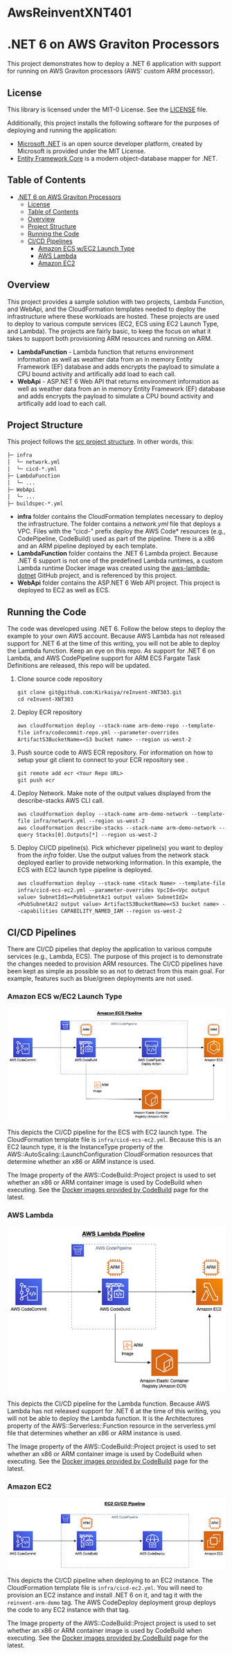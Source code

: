 # AwsReinventXNT401
# .NET 6 on AWS Graviton Processors

This project demonstrates how to deploy a .NET 6 application with support for running on AWS Graviton processors (AWS' custom ARM processor).

## License
This library is licensed under the MIT-0 License. See the [LICENSE](LICENSE.TXT) file.

Additionally, this project installs the following software for the purposes of deploying and running the application:

* [Microsoft .NET](https://github.com/dotnet/runtime) is an open source developer platform, created by Microsoft is provided under the MIT License.
* [Entity Framework Core](https://github.com/dotnet/efcore) is a modern object-database mapper for .NET.

## Table of Contents
- [.NET 6 on AWS Graviton Processors](#net-6-on-aws-graviton-processors)
  - [License](#license)
  - [Table of Contents](#table-of-contents)
  - [Overview](#overview)
  - [Project Structure](#project-structure)
  - [Running the Code](#running-the-code)
  - [CI/CD Pipelines](#cicd-pipelines)
    - [Amazon ECS w/EC2 Launch Type](#amazon-ecs-wec2-launch-type)
    - [AWS Lambda](#aws-lambda)
    - [Amazon EC2](#amazon-ec2)

## Overview

This project provides a sample solution with two projects, Lambda Function, and WebApi, and the CloudFormation templates needed to deploy the infrastructure where these workloads are hosted. These projects are used to deploy to various compute services (EC2, ECS using EC2 Launch Type, and Lambda). The projects are fairly basic, to keep the focus on what it takes to support both provisioning ARM resources and running on ARM.

* **LambdaFunction** - Lambda function that returns environment information as well as weather data from an in memory Entity Framework (EF) database and adds encrypts the payload to simulate a CPU bound activity and artifically add load to each call.
* **WebApi** - ASP.NET 6 Web API that returns environment information as well as weather data from an in memory Entity Framework (EF) database and adds encrypts the payload to simulate a CPU bound activity and artifically add load to each call.

## Project Structure

This project follows the [src project structure](https://docs.microsoft.com/en-us/dotnet/core/porting/project-structure). In other words, this:
```
├─ infra
│  └─ network.yml
│  └─ cicd-*.yml
├─ LambdaFunction
│  └─ ...
├─ WebApi
│  └─ ...
├─ buildspec-*.yml
```

* **infra** folder contains the CloudFormation templates necessary to deploy the infrastructure. The folder contains a *network.yml* file that deploys a VPC. Files with the "cicd-" prefix deploy the AWS Code* resources (e.g., CodePipeline, CodeBuild) used as part of the pipeline. There is a x86 and an ARM pipeline deployed by each template.
* **LambdaFunction** folder contains the .NET 6 Lambda project. Because .NET 6 support is not one of the predefined Lambda runtimes, a custom Lambda runtime Docker image was created using the [aws-lambda-dotnet](https://github.com/aws/aws-lambda-dotnet) GitHub project, and is referenced by this project.
* **WebApi** folder contains the ASP.NET 6 Web API project. This project is deployed to EC2 as well as ECS.
 
## Running the Code
The code was developed using .NET 6. Follow the below steps to deploy the example to your own AWS account. Because AWS Lambda has not released support for .NET 6 at the time of this writing, you will not be able to deploy the Lambda function. Keep an eye on this repo. As support for .NET 6 on Lambda, and AWS CodePipeline support for ARM ECS Fargate Task Definitions are released, this repo will be updated.

1. Clone source code repository
   ```
   git clone git@github.com:Kirkaiya/reInvent-XNT303.git
   cd reInvent-XNT303
   ```
2. Deploy ECR repository
    ```
    aws cloudformation deploy --stack-name arm-demo-repo --template-file infra/codecommit-repo.yml --parameter-overrides ArtifactS3BucketName=<S3 bucket name> --region us-west-2
    ```
3. Push source code to AWS ECR repository. For information on how to setup your git client to connect to your ECR repository see []().
   ```
   git remote add ecr <Your Repo URL>
   git push ecr
   ```
4. Deploy Network. Make note of the output values displayed from the describe-stacks AWS CLI call.
    ```
    aws cloudformation deploy --stack-name arm-demo-network --template-file infra/network.yml --region us-west-2
    aws cloudformation describe-stacks --stack-name arm-demo-network --query Stacks[0].Outputs[*] --region us-west-2
    ```
5. Deploy CI/CD pipeline(s). Pick whichever pipeline(s) you want to deploy from the *infra* folder. Use the output values from the network stack deployed earlier to provide networking information. In this example, the ECS with EC2 launch type pipeline is deployed.
   ```
   aws cloudformation deploy --stack-name <Stack Name> --template-file infra/cicd-ecs-ec2.yml --parameter-overrides VpcId=<Vpc output value> SubnetId1=<PubSubnetAz1 output value> SubnetId2=<PubSubnetAz2 output value> ArtifactS3BucketName=<S3 bucket name> --capabilities CAPABILITY_NAMED_IAM --region us-west-2
   ``` 

## CI/CD Pipelines
There are CI/CD pipelies that deploy the application to various compute services (e.g., Lambda, ECS). The purpose of this project is to demonstrate the changes needed to provision ARM resources. The CI/CD pipelines have been kept as simple as possible so as not to detract from this main goal. For example, features such as blue/green deployments are not used.

### Amazon ECS w/EC2 Launch Type
![Amazon ECS w/EC2 Launch Type CI/CD Pipeline](./docs/ecs-ec2-pipeline.png)

This depicts the CI/CD pipeline for the ECS with EC2 launch type. The CloudFormation template file is `infra/cicd-ecs-ec2.yml`. Because this is an EC2 launch type, it is the InstanceType property of the AWS::AutoScaling::LaunchConfiguration CloudFormation resources that determine whether an x86 or ARM instance is used.

The Image property of the AWS::CodeBuild::Project project is used to set whether an x86 or ARM container image is used by CodeBuild when executing. See the [Docker images provided by CodeBuild](https://docs.aws.amazon.com/codebuild/latest/userguide/build-env-ref-available.html) page for the latest.

### AWS Lambda
![AWS Lambda CI/CD Pipeline](./docs/lambda-pipeline.png)

This depicts the CI/CD pipeline for the Lambda function. Because AWS Lambda has not released support for .NET 6 at the time of this writing, you will not be able to deploy the Lambda function. It is the Architectures property of the AWS::Serverless::Function resource in the serverless.yml file that determines whether an x86 or ARM instance is used.

The Image property of the AWS::CodeBuild::Project project is used to set whether an x86 or ARM container image is used by CodeBuild when executing. See the [Docker images provided by CodeBuild](https://docs.aws.amazon.com/codebuild/latest/userguide/build-env-ref-available.html) page for the latest.

### Amazon EC2
![Amazon EC2 CI/CD Pipeline](./docs/ec2-pipeline.png)

This depicts the CI/CD pipeline when deploying to an EC2 instance. The CloudFormation template file is `infra/cicd-ec2.yml`. You will need to provision an EC2 instance and install .NET 6 on it, and tag it with the `reinvent-arm-demo` tag. The AWS CodeDeploy deployment group deploys the code to any EC2 instance with that tag.

The Image property of the AWS::CodeBuild::Project project is used to set whether an x86 or ARM container image is used by CodeBuild when executing. See the [Docker images provided by CodeBuild](https://docs.aws.amazon.com/codebuild/latest/userguide/build-env-ref-available.html) page for the latest.

